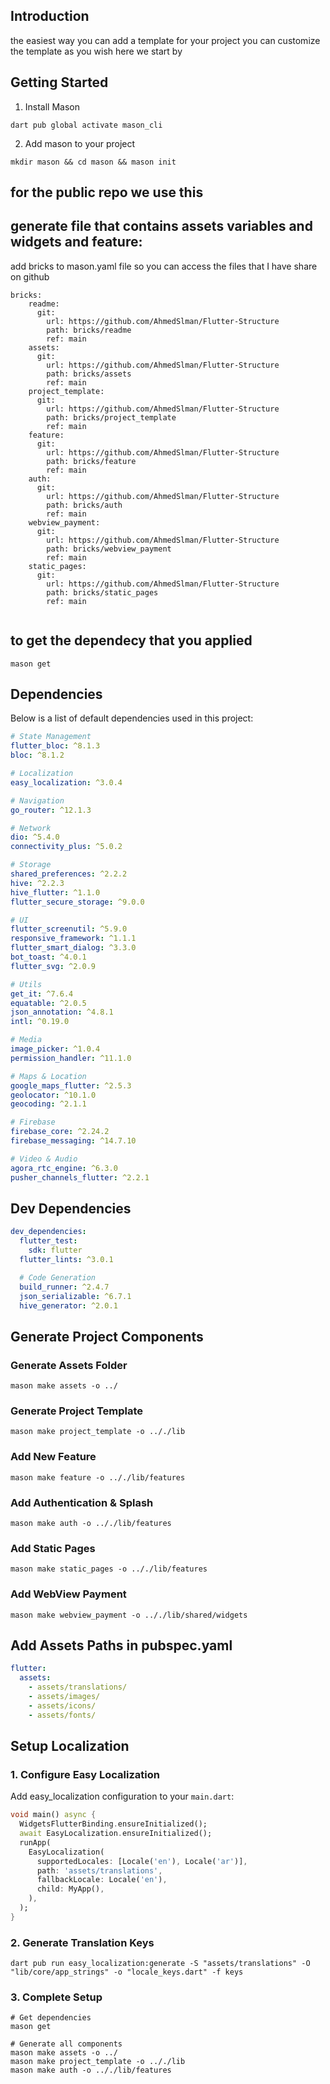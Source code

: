 ## Introduction

the easiest way you can add a template for your project
you can customize the template as you wish
here we start by

## Getting Started

1. Install Mason

```shell
dart pub global activate mason_cli

```

2. Add mason to your project

```shell
mkdir mason && cd mason && mason init
```

## for the public repo we use this

## generate file that contains assets variables and widgets and feature:

add bricks to mason.yaml file so you can access the files that I have share on github

```shell
bricks:
    readme:
      git:
        url: https://github.com/AhmedSlman/Flutter-Structure
        path: bricks/readme
        ref: main
    assets:
      git:
        url: https://github.com/AhmedSlman/Flutter-Structure
        path: bricks/assets
        ref: main
    project_template:
      git:
        url: https://github.com/AhmedSlman/Flutter-Structure
        path: bricks/project_template
        ref: main
    feature:
      git:
        url: https://github.com/AhmedSlman/Flutter-Structure
        path: bricks/feature
        ref: main
    auth:
      git:
        url: https://github.com/AhmedSlman/Flutter-Structure
        path: bricks/auth
        ref: main
    webview_payment:
      git:
        url: https://github.com/AhmedSlman/Flutter-Structure
        path: bricks/webview_payment
        ref: main
    static_pages:
      git:
        url: https://github.com/AhmedSlman/Flutter-Structure
        path: bricks/static_pages
        ref: main


```

## to get the dependecy that you applied

```shell
mason get
```

## Dependencies

Below is a list of default dependencies used in this project:

```yaml
# State Management
flutter_bloc: ^8.1.3
bloc: ^8.1.2

# Localization
easy_localization: ^3.0.4

# Navigation
go_router: ^12.1.3

# Network
dio: ^5.4.0
connectivity_plus: ^5.0.2

# Storage
shared_preferences: ^2.2.2
hive: ^2.2.3
hive_flutter: ^1.1.0
flutter_secure_storage: ^9.0.0

# UI
flutter_screenutil: ^5.9.0
responsive_framework: ^1.1.1
flutter_smart_dialog: ^3.3.0
bot_toast: ^4.0.1
flutter_svg: ^2.0.9

# Utils
get_it: ^7.6.4
equatable: ^2.0.5
json_annotation: ^4.8.1
intl: ^0.19.0

# Media
image_picker: ^1.0.4
permission_handler: ^11.1.0

# Maps & Location
google_maps_flutter: ^2.5.3
geolocator: ^10.1.0
geocoding: ^2.1.1

# Firebase
firebase_core: ^2.24.2
firebase_messaging: ^14.7.10

# Video & Audio
agora_rtc_engine: ^6.3.0
pusher_channels_flutter: ^2.2.1
```

## Dev Dependencies

```yaml
dev_dependencies:
  flutter_test:
    sdk: flutter
  flutter_lints: ^3.0.1

  # Code Generation
  build_runner: ^2.4.7
  json_serializable: ^6.7.1
  hive_generator: ^2.0.1
```

## Generate Project Components

### Generate Assets Folder

```shell
mason make assets -o ../
```

### Generate Project Template

```shell
mason make project_template -o .././lib
```

### Add New Feature

```shell
mason make feature -o .././lib/features
```

### Add Authentication & Splash

```shell
mason make auth -o .././lib/features
```

### Add Static Pages

```shell
mason make static_pages -o .././lib/features
```

### Add WebView Payment

```shell
mason make webview_payment -o .././lib/shared/widgets
```

## Add Assets Paths in pubspec.yaml

```yaml
flutter:
  assets:
    - assets/translations/
    - assets/images/
    - assets/icons/
    - assets/fonts/
```

## Setup Localization

### 1. Configure Easy Localization

Add easy_localization configuration to your `main.dart`:

```dart
void main() async {
  WidgetsFlutterBinding.ensureInitialized();
  await EasyLocalization.ensureInitialized();
  runApp(
    EasyLocalization(
      supportedLocales: [Locale('en'), Locale('ar')],
      path: 'assets/translations',
      fallbackLocale: Locale('en'),
      child: MyApp(),
    ),
  );
}
```

### 2. Generate Translation Keys

```shell
dart pub run easy_localization:generate -S "assets/translations" -O "lib/core/app_strings" -o "locale_keys.dart" -f keys
```

### 3. Complete Setup

```shell
# Get dependencies
mason get

# Generate all components
mason make assets -o ../
mason make project_template -o .././lib
mason make auth -o .././lib/features
```
